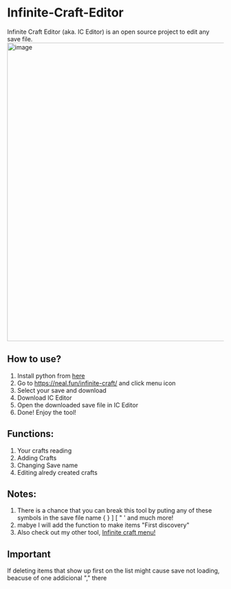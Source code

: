 # Infinite-Craft-Editor
Infinite Craft Editor (aka. IC Editor) is an open source project to edit any save file.
<img width="1087" height="694" alt="image" src="https://github.com/user-attachments/assets/dc6b0eeb-b685-441f-ad21-39c2c8168c6a" />
## How to use?
1. Install python from [here](https://www.python.org/downloads/)
2. Go to https://neal.fun/infinite-craft/ and click menu icon  
3. Select your save and download  
4. Download IC Editor  
5. Open the downloaded save file in IC Editor  
6. Done! Enjoy the tool!
## Functions:  
1. Your crafts reading  
2. Adding Crafts  
3. Changing Save name
4. Editing alredy created crafts
## Notes:
1. There is a chance that you can break this tool by puting any of these symbols in the save file name { } ] [ " ' and much more!
2. mabye I will add the function to make items "First discovery"
3. Also check out my other tool, [Infinite craft menu!](https://github.com/Pinoki8/Neal.fun-Infinite-Craft-Menu)
## Important  
If deleting items that show up first on the list might cause save not loading, beacuse of one addicional "," there
